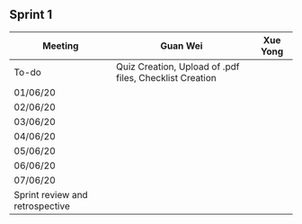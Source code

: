 ## Sprint 1

Meeting|Guan Wei|Xue Yong
---|--------|--------
To-do|Quiz Creation, Upload of .pdf files, Checklist Creation|
01/06/20||
02/06/20||
03/06/20||
04/06/20||
05/06/20||
06/06/20||
07/06/20||
Sprint review and retrospective||

